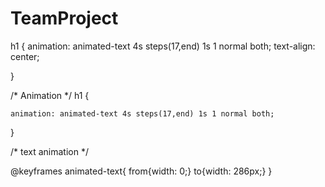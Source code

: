 # TeamProject



 h1 {
    animation: animated-text 4s steps(17,end) 1s 1 normal both;
    text-align: center;
    
}
  
  /* Animation */
h1 {

    animation: animated-text 4s steps(17,end) 1s 1 normal both;
              
  }
  
  /* text animation */
  
  @keyframes animated-text{
    from{width: 0;}
    to{width: 286px;}
  }
  